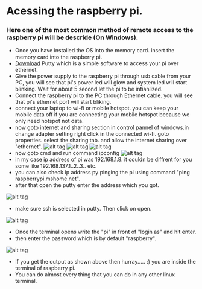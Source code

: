# Acessing the raspberry pi.
### Here one of the most common method of remote access to the raspberry pi will be descride (On Windows).
* Once you have installed the OS into the memory card. insert the memory card into the raspberry pi.
* [Download](http://www.putty.org/) Putty which is a simple software to access your pi over ethernet.
* Give the power supply to the raspberry pi through usb cable from your PC, you will see that pi's power led will glow and system led will start blinking. Wait for about 5 second let the pi to be intianlized.
* Connect the raspberry pi to the PC through Ethernet cable. you will see that pi's ethernet port will start bliking.
* connect your laptop to wi-fi or mobile hotspot. you can keep your mobile data off if you are connecting your mobile hotspot because we only need hotspot not data.
* now goto internet and sharing section in control pannel of windows.in change adapter setting right click in the connected wi-fi. goto properties. select the sharing tab. and allow the internet sharing over "ethernet".
![alt tag](https://github.com/dheera123/Set_Up_The_Raspberry_pi/blob/master/images/change-adapter-settings1.gif)
![alt tag](https://github.com/dheera123/Set_Up_The_Raspberry_pi/blob/master/images/wireless-modem-properties.gif)
![alt tag](https://github.com/dheera123/Set_Up_The_Raspberry_pi/blob/master/images/wireless-terminal-properties.gif)
* now goto cmd and run command ipconfig 
![alt tag](https://github.com/dheera123/Set_Up_The_Raspberry_pi/blob/master/images/2017-11-02%20(2).png)
* in my case ip address of pi was 192.168.1.8. it couldn be diffrent for you some like 192.168.137.1..2..3.. etc.
* you can also check ip address py pinging the pi using command "ping raspberrypi.mshome.net".
* after that open the putty enter the address which you got.

![alt tag](https://github.com/dheera123/Set_Up_The_Raspberry_pi/blob/master/images/putty.JPG)

* make sure ssh is selected in putty. Then click on open.


![alt tag](https://github.com/dheera123/Set_Up_The_Raspberry_pi/blob/master/images/FBU2BDUH7NLY7OG.MEDIUM.jpg)


* Once the terminal opens write the "pi" in front of "login as" and hit enter.
* then enter the password which is by default "raspberry".

![alt tag](https://github.com/dheera123/Set_Up_The_Raspberry_pi/blob/master/images/ssh-win-window.png)

* If you get the output as shown above then hurray..... :) you are inside the terminal of raspberry pi.
* You can do almost every thing that you can do in any other linux terminal.

